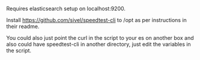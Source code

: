 Requires elasticsearch setup on localhost:9200.

Install https://github.com/sivel/speedtest-cli to /opt as per instructions in their readme.

You could also just point the curl in the script to your es on another box and also could have speedtest-cli in another directory, just edit the variables in the script.
